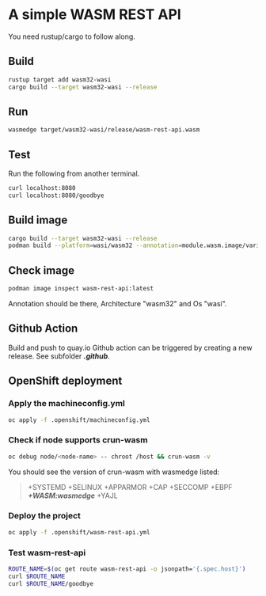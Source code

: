 # A simple WASM REST API

You need rustup/cargo to follow along.

## Build

```bash
rustup target add wasm32-wasi
cargo build --target wasm32-wasi --release
```

## Run

```bash
wasmedge target/wasm32-wasi/release/wasm-rest-api.wasm
```

## Test

Run the following from another terminal.

```bash
curl localhost:8080
curl localhost:8080/goodbye
```

## Build image

```bash
cargo build --target wasm32-wasi --release
podman build --platform=wasi/wasm32 --annotation=module.wasm.image/variant=compat -t wasm-rest-api .
```

## Check image

```bash
podman image inspect wasm-rest-api:latest
```

Annotation should be there, Architecture "wasm32" and Os "wasi".

## Github Action

Build and push to quay.io Github action can be triggered by creating a new release. See subfolder ***.github***.

## OpenShift deployment

### Apply the machineconfig.yml
```bash
oc apply -f .openshift/machineconfig.yml
```

### Check if node supports crun-wasm
```bash
oc debug node/<node-name> -- chroot /host && crun-wasm -v
```

You should see the version of crun-wasm with wasmedge listed:
> +SYSTEMD +SELINUX +APPARMOR +CAP +SECCOMP +EBPF ***+WASM:wasmedge*** +YAJL

### Deploy the project
```bash
oc apply -f .openshift/wasm-rest-api.yml
```

### Test wasm-rest-api

```bash
ROUTE_NAME=$(oc get route wasm-rest-api -o jsonpath='{.spec.host}')
curl $ROUTE_NAME
curl $ROUTE_NAME/goodbye
```
